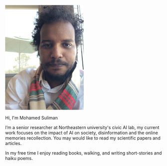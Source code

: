 <img src="https://github.com/Kambal85/-----/blob/main/IMG_0189.JPG" width="50%" height="50%">
 
  


Hi, I'm Mohamed Suliman
 
I’m a senior researcher at Northeastern university's civic AI lab, my current work focuses on the impact of AI on society, disinformation and the online memories recollection. You may would like to read my scientific papers and articles.


In my free time I enjoy reading books, walking, and writing short-stories and haiku poems. 
 
 

 
 
 
